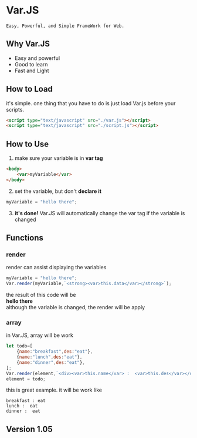# Var.JS
```
Easy, Powerful, and Simple FrameWork for Web.
```

## Why Var.JS
+ Easy and powerful
+ Good to learn
+ Fast and Light

## How to Load
it's simple. one thing that you have to do is just load Var.js before your scripts.
```html
<script type="text/javascript" src="./var.js"></script>
<script type="text/javascript" src="./script.js"></script>
```

## How to Use
1. make sure your variable is in **var tag**
```html
<body>
    <var>myVariable</var>
</body>
```
2. set the variable, but don't **declare it**
```js
myVariable = "hello there";
```
3. **it's done!** Var.JS will automatically change the var tag if the variable is changed

## Functions
### render
render can assist displaying the variables
```js
myVariable = "hello there";
Var.render(myVariable,`<strong><var>this.data</var></strong>`);
```
the result of this code will be  
**hello there**         
although the variable is changed, the render will be apply

### array
in Var.JS, array will be work   
```js
let todo=[
    {name:"breakfast",des:"eat"},
    {name:"lunch",des:"eat"},
    {name:"dinner",des:"eat"},
];
Var.render(element,`<div><var>this.name</var> :  <var>this.des</var></div>`);
element = todo;
```
this is great example. it will be work like
```
breakfast : eat
lunch :  eat
dinner :  eat
```
## Version 1.05
